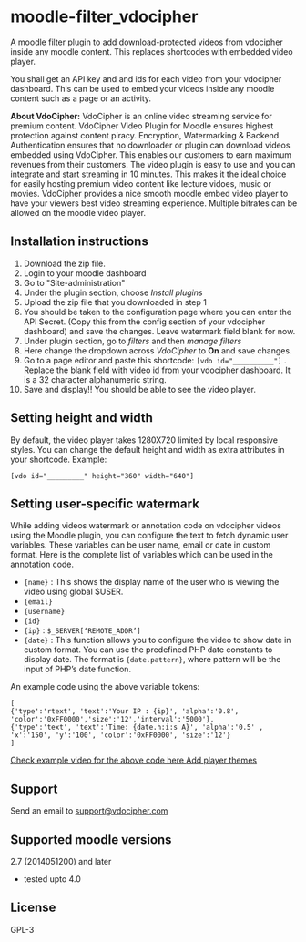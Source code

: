 # moodle-filter_vdocipher
A moodle filter plugin to add download-protected videos from vdocipher inside any moodle content. This replaces shortcodes with embedded video player.

You shall get an API key and and ids for each video from your vdocipher dashboard. This can be used to embed your videos inside any moodle content such as a page or an activity.

**About VdoCipher:** VdoCipher is an online video streaming service for premium content. VdoCipher Video Plugin for Moodle ensures highest protection against content piracy. Encryption, Watermarking & Backend Authentication ensures that no downloader or plugin can download videos embedded using VdoCipher. This enables our customers to earn maximum revenues from their customers.  The video plugin is easy to use and you can integrate and start streaming in 10 minutes. This makes it the ideal choice for easily hosting premium video content like lecture vidoes, music or movies. VdoCipher provides a nice smooth moodle embed video player to have your viewers best video streaming experience. Multiple bitrates can be allowed on the moodle video player.


## Installation instructions

1. Download the zip file.
2. Login to your moodle dashboard
3. Go to "Site-administration"
4. Under the plugin section, choose *Install plugins*
5. Upload the zip file that you downloaded in step 1
6. You should be taken to the configuration page where you can enter the API Secret. (Copy this from the config section of your vdocipher dashboard) and save the changes. Leave watermark field blank for now.
7. Under plugin section, go to *filters* and then *manage filters*
8. Here change the dropdown across *VdoCipher* to **On** and save changes.
9. Go to a page editor and paste this shortcode: `[vdo id="__________"]` . Replace the blank field with video id from your vdocipher dashboard. It is a 32 character alphanumeric string.
10. Save and display!! You should be able to see the video player.

## Setting height and width

By default, the video player takes 1280X720 limited by local responsive styles. You can change the default height and width as extra attributes in your shortcode. Example:

```
[vdo id="_________" height="360" width="640"]
```


## Setting user-specific watermark

While adding videos watermark or annotation code on vdocipher videos using the Moodle plugin, you can configure the text to fetch dynamic user variables. These variables can be user name, email or date in custom format. Here is the complete list of variables which can be used in the annotation code.

- `{name}` : This shows the display name of the user who is viewing the video using global $USER.
- `{email}`
- `{username}`
- `{id}`
- `{ip}` : `$_SERVER[‘REMOTE_ADDR’]`
- `{date}` : This function allows you to configure the video to show date in custom format. You can use the predefined PHP date constants to display date. The format is `{date.pattern}`, where pattern will be the input of PHP’s date function.

An example code using the above variable tokens:

```
[
{'type':'rtext', 'text':'Your IP : {ip}', 'alpha':'0.8', 'color':'0xFF0000','size':'12','interval':'5000'},
{'type':'text', 'text':'Time: {date.h:i:s A}', 'alpha':'0.5' , 'x':'150', 'y':'100', 'color':'0xFF0000', 'size':'12'}
]

```
[ Check example video for the above code here ]( https://www.vdocipher.com/blog/2014/12/add-text-to-videos-with-watermark/ )
[Add player themes ]( https://www.vdocipher.com/blog/2018/10/video-player-themes/ )

## Support

Send an email to [support@vdocipher.com](mailto:support@vdocipher.com )


## Supported moodle versions

2.7 (2014051200) and later

- tested upto 4.0

## License

GPL-3

